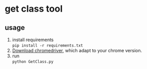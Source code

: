 # get class tool
## usage 
1. install requirements  
`pip install -r requirements.txt`
2. [Download chromedriver](https://sites.google.com/a/chromium.org/chromedriver/),
 which adapt to your chrome version.
3. run  
`python GetClass.py`
